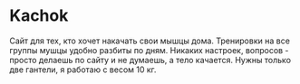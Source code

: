 # Kachok
Сайт для тех, кто хочет накачать свои мышцы дома. Тренировки на все группы мушцы удобно разбиты по дням. Никаких настроек, вопросов - просто делаешь по сайту и не думаешь, а тело качается. Нужны только две гантели, я работаю с весом 10 кг. 
